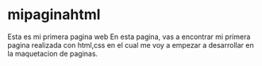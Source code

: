 # mipaginahtml
Esta es mi primera pagina web
En esta pagina, vas a encontrar mi primera pagina realizada con html,css en el cual me voy a empezar a desarrollar en la maquetacion de paginas.
